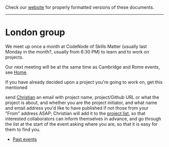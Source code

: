 Check our [website](http://rustaceans.uk/) for
properly formatted versions of these documents.

---

# London group

We meet up once a month at CodeNode of Skills Matter (usually last
Monday in the month?, usually from 6:30 PM) to learn and to work on
projects.

Our next meeting will be at the same time as Cambridge and Rome
events, see [Home](../Home.md).


If you have already decided upon a project you're going to work on, get this mentioned 

send [Christian](mailto:chrjae@gmail.com) an email with project name,
project/Github URL or what the project is about, and whether you are
the project initiator, and what name and email address you'd like to
have published if not those from your "From" address ASAP; Christian
will add it to the [project list](Projects.md), so that interested
collaborators can inform themselves in advance, and go through the
list at the start of the event asking where you are, so that it is
easy for them to find you.


* [Past events](past_events/index.md)
